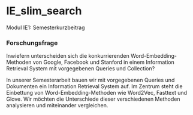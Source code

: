 # IE_slim_search
Modul IE1: Semesterkurzbeitrag


### Forschungsfrage
Inwiefern unterscheiden sich die konkurrierenden Word-Embedding-Methoden von Google, Facebook und Stanford in einem Information Retrieval System mit vorgegebenen Queries und Collection?

In unserer Semesterarbeit bauen wir mit vorgegebenen Queries und Dokumenten ein Information Retrieval System auf. Im Zentrum steht die Einbettung von Word-Embedding-Methoden wie Word2Vec, Fasttext und Glove. Wir möchten die Unterschiede dieser verschiedenen Methoden analysieren und miteinander vergleichen. 
